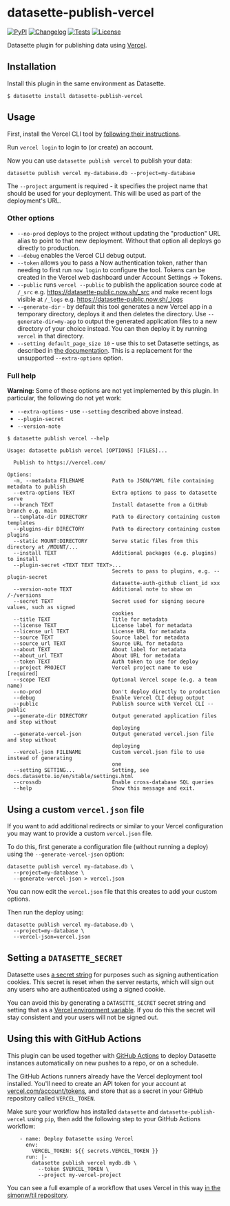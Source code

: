 # datasette-publish-vercel

[![PyPI](https://img.shields.io/pypi/v/datasette-publish-vercel.svg)](https://pypi.org/project/datasette-publish-vercel/)
[![Changelog](https://img.shields.io/github/v/release/simonw/datasette-publish-vercel?include_prereleases&label=changelog)](https://github.com/simonw/datasette-publish-vercel/releases)
[![Tests](https://github.com/simonw/datasette-publish-vercel/workflows/Test/badge.svg)](https://github.com/simonw/datasette-publish-vercel/actions?query=workflow%3ATest)
[![License](https://img.shields.io/badge/license-Apache%202.0-blue.svg)](https://github.com/simonw/datasette-publish-vercel/blob/main/LICENSE)

Datasette plugin for publishing data using [Vercel](https://vercel.com/).

## Installation

Install this plugin in the same environment as Datasette.

    $ datasette install datasette-publish-vercel

## Usage

First, install the Vercel CLI tool by [following their instructions](https://vercel.com/download).

Run `vercel login` to login to (or create) an account.

Now you can use `datasette publish vercel` to publish your data:

    datasette publish vercel my-database.db --project=my-database

The `--project` argument is required - it specifies the project name that should be used for your deployment. This will be used as part of the deployment's URL.

### Other options

* `--no-prod` deploys to the project without updating the "production" URL alias to point to that new deployment. Without that option all deploys go directly to production.
* `--debug` enables the Vercel CLI debug output.
* `--token` allows you to pass a Now authentication token, rather than needing to first run `now login` to configure the tool. Tokens can be created in the Vercel web dashboard under Account Settings -> Tokens.
* `--public` runs `vercel --public` to publish the application source code at `/_src` e.g. https://datasette-public.now.sh/_src and make recent logs visible at `/_logs` e.g. https://datasette-public.now.sh/_logs
* `--generate-dir` - by default this tool generates a new Vercel app in a temporary directory, deploys it and then deletes the directory. Use `--generate-dir=my-app` to output the generated application files to a new directory of your choice instead. You can then deploy it by running `vercel` in that directory.
* `--setting default_page_size 10` - use this to set Datasette settings, as described in [the documentation](https://docs.datasette.io/en/stable/settings.html). This is a replacement for the unsupported `--extra-options` option.

### Full help

**Warning:** Some of these options are not yet implemented by this plugin. In particular, the following do not yet work:

* `--extra-options` - use `--setting` described above instead.
* `--plugin-secret`
* `--version-note`

```
$ datasette publish vercel --help

Usage: datasette publish vercel [OPTIONS] [FILES]...

  Publish to https://vercel.com/

Options:
  -m, --metadata FILENAME         Path to JSON/YAML file containing metadata to publish
  --extra-options TEXT            Extra options to pass to datasette serve
  --branch TEXT                   Install datasette from a GitHub branch e.g. main
  --template-dir DIRECTORY        Path to directory containing custom templates
  --plugins-dir DIRECTORY         Path to directory containing custom plugins
  --static MOUNT:DIRECTORY        Serve static files from this directory at /MOUNT/...
  --install TEXT                  Additional packages (e.g. plugins) to install
  --plugin-secret <TEXT TEXT TEXT>...
                                  Secrets to pass to plugins, e.g. --plugin-secret
                                  datasette-auth-github client_id xxx
  --version-note TEXT             Additional note to show on /-/versions
  --secret TEXT                   Secret used for signing secure values, such as signed
                                  cookies
  --title TEXT                    Title for metadata
  --license TEXT                  License label for metadata
  --license_url TEXT              License URL for metadata
  --source TEXT                   Source label for metadata
  --source_url TEXT               Source URL for metadata
  --about TEXT                    About label for metadata
  --about_url TEXT                About URL for metadata
  --token TEXT                    Auth token to use for deploy
  --project PROJECT               Vercel project name to use  [required]
  --scope TEXT                    Optional Vercel scope (e.g. a team name)
  --no-prod                       Don't deploy directly to production
  --debug                         Enable Vercel CLI debug output
  --public                        Publish source with Vercel CLI --public
  --generate-dir DIRECTORY        Output generated application files and stop without
                                  deploying
  --generate-vercel-json          Output generated vercel.json file and stop without
                                  deploying
  --vercel-json FILENAME          Custom vercel.json file to use instead of generating
                                  one
  --setting SETTING...            Setting, see docs.datasette.io/en/stable/settings.html
  --crossdb                       Enable cross-database SQL queries
  --help                          Show this message and exit.
```
## Using a custom `vercel.json` file

If you want to add additional redirects or similar to your Vercel configuration you may want to provide a custom `vercel.json` file.

To do this, first generate a configuration file (without running a deploy) using the `--generate-vercel-json` option:

    datasette publish vercel my-database.db \
      --project=my-database \
      --generate-vercel-json > vercel.json

You can now edit the `vercel.json` file that this creates to add your custom options.

Then run the deploy using:

    datasette publish vercel my-database.db \
      --project=my-database \
      --vercel-json=vercel.json

## Setting a `DATASETTE_SECRET`

Datasette uses [a secret string](https://docs.datasette.io/en/stable/settings.html#configuring-the-secret) for purposes such as signing authentication cookies. This secret is reset when the server restarts, which will sign out any users who are authenticated using a signed cookie.

You can avoid this by generating a `DATASETTE_SECRET` secret string and setting that as a [Vercel environment variable](https://vercel.com/docs/concepts/projects/environment-variables). If you do this the secret will stay consistent and your users will not be signed out.

## Using this with GitHub Actions

This plugin can be used together with [GitHub Actions](https://github.com/features/actions) to deploy Datasette instances automatically on new pushes to a repo, or on a schedule.

The GitHub Actions runners already have the Vercel deployment tool installed. You'll need to create an API token for your account at [vercel.com/account/tokens](https://vercel.com/account/tokens), and store that as a secret in your GitHub repository called `VERCEL_TOKEN`.

Make sure your workflow has installed `datasette` and `datasette-publish-vercel` using `pip`, then add the following step to your GitHub Actions workflow:
```
    - name: Deploy Datasette using Vercel
      env:
        VERCEL_TOKEN: ${{ secrets.VERCEL_TOKEN }}
      run: |-
        datasette publish vercel mydb.db \
          --token $VERCEL_TOKEN \
          --project my-vercel-project
```
You can see a full example of a workflow that uses Vercel in this way [in the simonw/til repository](https://github.com/simonw/til/blob/12b3f0d3679320cbeafa5df164bbc08ba703625d/.github/workflows/build.yml).
